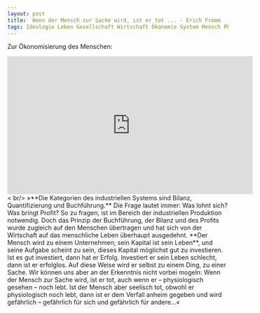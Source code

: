 ```yaml
---  
layout: post  
title:  Wenn der Mensch zur Sache wird, ist er tot ... - Erich Fromm  
tags: Ideologie Leben Gesellschaft Wirtschaft Ökonomie System Mensch Philosophie Video Fundstücke  
---
```

Zur Ökonomisierung des Menschen:  
<iframe width="560" height="315" src="https://www.youtube.com/embed/wkeS0SdIm8k" frameborder="0" allowfullscreen></iframe> < br/>   
<!--more-->
»**Die Kategorien des industriellen Systems sind Bilanz, Quantifizierung und Buchführung.** Die Frage lautet immer: Was lohnt sich? Was bringt Profit? So zu fragen, ist im Bereich der industriellen Produktion notwendig. Doch das Prinzip der Buchführung, der Bilanz und des Profits wurde zugleich auf den Menschen übertragen und hat sich von der Wirtschaft auf das menschliche Leben überhaupt ausgedehnt. **Der Mensch wird zu einem Unternehmen; sein Kapital ist sein Leben**, und seine Aufgabe scheint zu sein, dieses Kapital möglichst gut zu investieren. Ist es gut investiert, dann hat er Erfolg. Investiert er sein Leben schlecht, dann ist er erfolglos. Auf diese Weise wird er selbst zu einem Ding, zu einer Sache. Wir können uns aber an der Erkenntnis nicht vorbei mogeln: Wenn der Mensch zur Sache wird, ist er tot, auch wenn er – physiologisch gesehen – noch lebt. Ist der Mensch aber seelisch tot, obwohl er physiologisch noch lebt, dann ist er dem Verfall anheim gegeben und wird gefährlich – gefährlich für sich und gefährlich für andere...«
